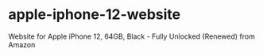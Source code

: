 # apple-iphone-12-website
Website for Apple iPhone 12, 64GB, Black - Fully Unlocked (Renewed) from Amazon
